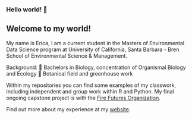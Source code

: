 ### Hello world! 👋 
## Welcome to my world!

My name is Erica, I am a current student in the Masters of Environmental Data Science program at University of California, Santa Barbara - Bren School of Environmental Science & Management.

Background:
🌱 Bachelors in Biology, concentration of Organismal Biology and Ecology
🌱 Botanical field and greenhouse work

Within my repositories you can find some examples of my classwork, including independent and group work within R and Python.
My final ongoing capstone project is with the <a href="https://github.com/fire-futures">Fire Futures Organization</a>.

Find out more about my experience at my <a href="https://ericamarie9016.github.io/">website</a>.

<!--
**ericamarie9016/ericamarie9016** is a ✨ _special_ ✨ repository because its `README.md` (this file) appears on your GitHub profile.

Here are some ideas to get you started:

- 🔭 I’m currently working on ...
-  I’m currently learning ...
- 👯 I’m looking to collaborate on ...
- 🤔 I’m looking for help with ...
- 💬 Ask me about ...
- 📫 How to reach me: ...
- 😄 Pronouns: ...
- ⚡ Fun fact: ...
-->
